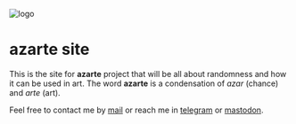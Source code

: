 ![logo](https://gitlab.com/rodrigovalla/azarte/-/raw/master/public/assets/img/attractorlogo_64.png)

# azarte site

This is the site for **azarte** project that will be all about randomness and how it can be used in art.
The word **azarte** is a condensation of *azar* (chance) and *arte* (art).  

Feel free to contact me by [mail](mailto:rodrigovalla@protonmail.ch) or reach me in
[telegram](https://t.me/rvalla) or [mastodon](https://fosstodon.org/@rvalla).

